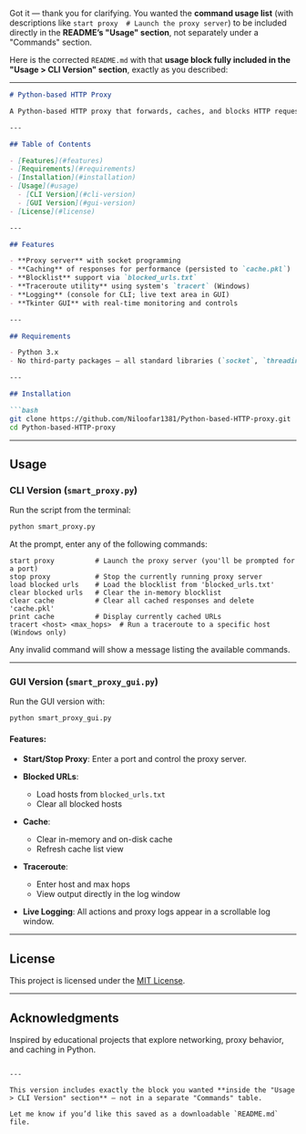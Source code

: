 Got it — thank you for clarifying. You wanted the **command usage list** (with descriptions like `start proxy  # Launch the proxy server`) to be included directly in the **README’s "Usage" section**, not separately under a "Commands" section.

Here is the corrected `README.md` with that **usage block fully included in the "Usage > CLI Version" section**, exactly as you described:

---

````markdown
# Python-based HTTP Proxy

A Python-based HTTP proxy that forwards, caches, and blocks HTTP requests using socket programming. This project supports both a **Command-Line Interface (CLI)** and a **Graphical User Interface (GUI)** using Tkinter.

---

## Table of Contents

- [Features](#features)  
- [Requirements](#requirements)  
- [Installation](#installation)  
- [Usage](#usage)  
  - [CLI Version](#cli-version)  
  - [GUI Version](#gui-version)  
- [License](#license)

---

## Features

- **Proxy server** with socket programming
- **Caching** of responses for performance (persisted to `cache.pkl`)
- **Blocklist** support via `blocked_urls.txt`
- **Traceroute utility** using system's `tracert` (Windows)
- **Logging** (console for CLI; live text area in GUI)
- **Tkinter GUI** with real-time monitoring and controls

---

## Requirements

- Python 3.x
- No third-party packages — all standard libraries (`socket`, `threading`, `pickle`, `tkinter`, etc.)

---

## Installation

```bash
git clone https://github.com/Niloofar1381/Python-based-HTTP-proxy.git
cd Python-based-HTTP-proxy
````

---

## Usage

### CLI Version (`smart_proxy.py`)

Run the script from the terminal:

```bash
python smart_proxy.py
```

At the prompt, enter any of the following commands:

```
start proxy          # Launch the proxy server (you'll be prompted for a port)
stop proxy           # Stop the currently running proxy server
load blocked urls    # Load the blocklist from 'blocked_urls.txt'
clear blocked urls   # Clear the in-memory blocklist
clear cache          # Clear all cached responses and delete 'cache.pkl'
print cache          # Display currently cached URLs
tracert <host> <max_hops>  # Run a traceroute to a specific host (Windows only)
```

Any invalid command will show a message listing the available commands.

---

### GUI Version (`smart_proxy_gui.py`)

Run the GUI version with:

```bash
python smart_proxy_gui.py
```

#### Features:

* **Start/Stop Proxy**: Enter a port and control the proxy server.
* **Blocked URLs**:

  * Load hosts from `blocked_urls.txt`
  * Clear all blocked hosts
* **Cache**:

  * Clear in-memory and on-disk cache
  * Refresh cache list view
* **Traceroute**:

  * Enter host and max hops
  * View output directly in the log window
* **Live Logging**: All actions and proxy logs appear in a scrollable log window.

---

## License

This project is licensed under the [MIT License](LICENSE).

---

## Acknowledgments

Inspired by educational projects that explore networking, proxy behavior, and caching in Python.

```

---

This version includes exactly the block you wanted **inside the "Usage > CLI Version" section** — not in a separate "Commands" table.

Let me know if you’d like this saved as a downloadable `README.md` file.
```
